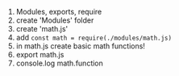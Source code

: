 1. Modules, exports, require
2. create 'Modules' folder
3. create 'math.js'
4. add `const math = require(./modules/math.js)`
5. in math.js create basic math functions!
6. export math.js
7. console.log math.function